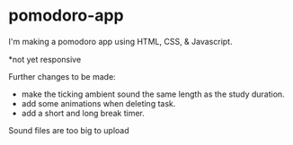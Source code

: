 # pomodoro-app
I'm making a pomodoro app using HTML, CSS, & Javascript.　</br>

*not yet responsive

Further changes to be made:
- make the ticking ambient sound the same length as the study duration.
- add some animations when deleting task.
- add a short and long break timer.

Sound files are too big to upload
